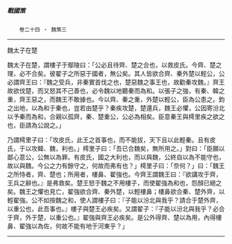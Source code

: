 

##### 戰國策
　　`卷二十四 ‧ 魏策三`

* * *

魏太子在楚

魏太子在楚，謂樓子于鄢陵曰：「公必且待齊、楚之合也，以救皮氏。今齊、楚之理，必不合矣。彼翟子之所惡于國者，無公矣。其人皆欲合齊、秦外楚以輕公，公必謂齊王曰：『魏之受兵，非秦實首伐之也，楚惡魏之事王也，故勸秦攻魏。』齊王故欲伐楚，而又怒其不己善也，必令魏以地聽秦而為和。以張子之強，有秦、韓之重，齊王惡之，而魏王不敢據也。今以齊、秦之重，外楚以輕公，臣為公患之。鈞之出地，以為和于秦也，豈若由楚乎？秦疾攻楚，楚還兵，魏王必懼，公因寄汾北以予秦而為和，合親以孤齊，秦、楚重公，公必為相矣。臣意秦王與樗里疾之欲之也，臣請為公說之。」

乃謂樗里子曰：「攻皮氏，此王之首事也，而不能拔，天下且以此輕秦。且有皮氏，于以攻韓、魏，利也。」樗里子曰：「吾已合魏矣，無所用之。」對曰：「臣願以鄙心意公，公無以為罪。有皮氏，國之大利也，而以與魏，公終自以為不能守也，故以與魏。今公之力有餘守之，何故而弗有也？」樗里子曰：「奈何？」曰：「魏王之所恃者，齊、楚也；所用者，樓鼻、翟強也。今齊王謂魏王曰：『欲講攻于齊，王兵之辭也。』是弗救矣。楚王怒于魏之不用樓子，而使翟強為和也，怨顏已絕之矣。魏王之懼也見亡，翟強欲合齊、秦外楚，以輕樓鼻；樓鼻欲合秦、楚外齊，以輕翟強。公不如按魏之和，使人謂樓子曰：『子能以汾北與我乎？請合于楚外齊，以重公也，此吾事也。』樓子與楚王必疾矣。又謂翟子：『子能以汾北與我乎？必合于齊，外于楚，以重公也。』翟強與齊王必疾矣。是公外得齊、楚以為用，內得樓鼻、翟強以為佐，何故不能有地于河東乎？」

* * *

